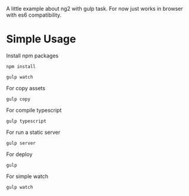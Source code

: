 A little example about ng2 with gulp task. For now just works in browser with
es6 compatibility.

Simple Usage
====

Install npm packages
```shell
npm install

gulp watch
```


For copy assets
```shell
gulp copy
```

For compile typescript
```shell
gulp typescript
```

For run a static server
```shell
gulp server
```

For deploy
```shell
gulp
```

For simple watch
```shell
gulp watch
```

